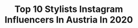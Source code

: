 ---
title: Top 10 Stylists Instagram Influencers In Austria In 2020
description: >-
  Find top stylists Instagram influencers in Austria in 2020. Most popular hashtags: #fashion #fashionblogger #ootd #styling.
platform: Instagram
hits: 29
text_top: Identify the top-rated Instagram influencers on inBeat.
text_bottom: Our database has 29 Instagram influencers like this in Austria for you to connect with.
profiles:
  - username: "danielaguti.the"
    fullname: >-
      Content Creator | Vienna
    bio: >-
      Daniela Guti: ▪️ Artist 🖌️ ▪️ Content creator ▪️ Your personal stylist
    location: "Austria"
    followers: 23247
    engagement: 371
    commentsToLikes: 0.232543
    id: ck13b16cbt6lt0i19glzrw1yb
    verified: false
    hashtags: "#fashionblogger, #vintage, #retro, #paris"
  - username: "melanie.zehner"
    fullname: >-
      Model | Travel | Styling
    bio: >-
      📸 Professional Model & Hair-Stylist 📩DM for bookings 🌍Austrian 👩🏼 living in Switzerland🇨🇭& Mallorca Ambassador:@codezerosportswear-10% code: melanie10
    location: "Austria"
    followers: 10936
    engagement: 814
    commentsToLikes: 0.104672
    id: ck14kfzsypc600i194gkksqo4
    verified: false
    hashtags: "#photomodelspain, #oiasantorini, #mindset, #followme"
  - username: "kats_looks"
    fullname: >-
      𝐊𝐀𝐓𝐑𝐈𝐍
    bio: >-
      𝐌𝐘 𝐒𝐈𝐆𝐍𝐀𝐓𝐔𝐑𝐄 • 𝐌𝐘 𝐒𝐓𝐘𝐋𝐄 • 𝐌𝐘 𝐈𝐃𝐄𝐍𝐃𝐈𝐓𝐘 👗 𝗌𝗁𝖺𝗋𝗂𝗇𝗀 𝗆𝗒 𝗌𝗍𝗒𝗅𝖾 🛍 𝗉𝖾𝗋𝗌𝗈𝗇𝖺𝗅 𝗌𝗁𝗈𝗉𝗉𝖾𝗋 🇦🇹 𝗅𝗂𝗏𝗂𝗇𝗀 𝗂𝗇 𝖠𝗎𝗌𝗍𝗋𝗂𝖺 💍 𝗁𝖺𝗉𝗉𝗂𝗅𝗒 𝗆𝖺𝗋𝗋𝗂𝖾𝖽 𝖺𝗇𝖽 𝗆𝗎𝗆 𝗈𝖿 𝟥 🐾 𝖼𝖺𝗍𝗅𝗈𝗏𝖾𝗋
    location: "Austria"
    followers: 2574
    engagement: 844
    commentsToLikes: 0.075942
    id: ckf5vlutxp1i20j23jhahlcnv
    verified: false
    hashtags: "#wiwt, #mystyle, #whatiwear, #personalstylist"
  - username: "lionheaded"
    fullname: >-
      raffael payr
    bio: >-
      / soft male attitude based in vienna creative director & videographer @unleashedstudio.at
    location: "Austria"
    followers: 73915
    engagement: 103
    commentsToLikes: 0.025689
    id: ck14gmavg5xb60i19eqje0u50
    verified: false
    hashtags: "#vividvisualvisions, #rochas, #interior, #casualelegance"
  - username: "josvoyage"
    fullname: >-
      Jovana Hiesmayr • Jo’s Voyage
    bio: >-
      •Life coach & Spiritual friend •Co-Founder of Dual Therapy •Master in Natural Science •Online Coaching #1 BESTSELLER “Upomoć,prijateljice”📕📚
    location: "Austria"
    followers: 35128
    engagement: 128
    commentsToLikes: 0.063738
    id: ck6u349i9vm7e0j71s9qyzhwj
    verified: false
    hashtags: "#superattractor, #edukacija, #motivationalquotes, #lifecoaching"
  - username: "karolinakopincova"
    fullname: >-
      MISS WORLD CZECH REPUBLIC 2020
    bio: >-
      Karolína Kopíncová @missczechrepublic 2020 💌Spolupráce, booking: karolina.kopincova@missczechrep.cz
    location: "Austria"
    followers: 20953
    engagement: 317
    commentsToLikes: 0.042767
    id: ck8szyzozq9ga0j78wn2k54rg
    verified: false
    hashtags: "#wittytrade, #editorialshooting, #jemniste, #ceskarepublika"
  - username: "sabalenka_aryna"
    fullname: >-
      𝗔𝗥𝗬𝗡𝗔 𝗦𝗔𝗕𝗔𝗟𝗘𝗡𝗞𝗔 🐯
    bio: >-
      P͙R͙O͙ T͙E͙N͙N͙I͙S͙ P͙L͙A͙Y͙E͙R͙ 💎 ᖴIᘜᕼT ᖴOᖇ YOᑌᖇ ᗪᖇᗴᗩᗰᔕ💎 (•̀ᴗ•́)و(•̀ᴗ•́)و(•̀ᴗ•́)و
    location: "Austria"
    followers: 158177
    engagement: 797
    commentsToLikes: 0.037208
    id: ck0u6yw0v3cdo0i19trq0qpfj
    verified: true
    hashtags: ""
  - username: "_mathewtheone_"
    fullname: >-
      The One
    bio: >-
      I see art with other eyes✨ Trying to create something new🔬 Be the change 🔮 | Currently in Vienna 📍
    location: "Austria"
    followers: 9538
    engagement: 835
    commentsToLikes: 0.029871
    id: ck0w4345gwkhq0i199n114040
    verified: false
    hashtags: "#mcmworldwide, #myclosetmonday, #mcmxmidnight, #horiznstudios"
  - username: "bgirlmadmax"
    fullname: >-
      Maxime aka bgirl madmax
    bio: >-
      🏆Pro Bgirl Champion 🦅 Sponsored by @dstry_99 🕶 Sponsored by @on__view 🚀 Supported by @redbullbe 🧙‍♀️ Street wizards
    location: "Austria"
    followers: 19555
    engagement: 1189
    commentsToLikes: 0.026815
    id: ckapamef7wote0i78hu383km5
    verified: false
    hashtags: "#bgirl, #theskyisnotthelimit, #redbullbcone, #excited"
  - username: "retegan.denisa"
    fullname: >-
      Denisa Retegan
    bio: >-
      Vienna 📍| Romanian Law student ⚖️ It’s either black or white - there‘s no in between.
    location: "Austria"
    followers: 50526
    engagement: 477
    commentsToLikes: 0.030154
    id: ck13bwlevxhn40i190ehwdmbw
    verified: false
    hashtags: "#instafashion, #city, #wien, #instasyle"
---